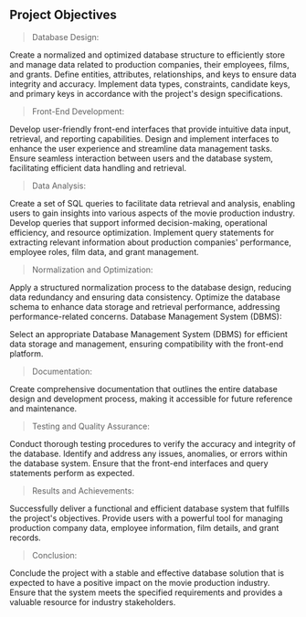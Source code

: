 ## Project Objectives

> Database Design:

Create a normalized and optimized database structure to efficiently store and manage data related to production companies, their employees, films, and grants.
Define entities, attributes, relationships, and keys to ensure data integrity and accuracy.
Implement data types, constraints, candidate keys, and primary keys in accordance with the project's design specifications.


> Front-End Development:

Develop user-friendly front-end interfaces that provide intuitive data input, retrieval, and reporting capabilities.
Design and implement interfaces to enhance the user experience and streamline data management tasks.
Ensure seamless interaction between users and the database system, facilitating efficient data handling and retrieval.


> Data Analysis:

Create a set of SQL queries to facilitate data retrieval and analysis, enabling users to gain insights into various aspects of the movie production industry.
Develop queries that support informed decision-making, operational efficiency, and resource optimization.
Implement query statements for extracting relevant information about production companies' performance, employee roles, film data, and grant management.


> Normalization and Optimization:

Apply a structured normalization process to the database design, reducing data redundancy and ensuring data consistency.
Optimize the database schema to enhance data storage and retrieval performance, addressing performance-related concerns.
Database Management System (DBMS):

Select an appropriate Database Management System (DBMS) for efficient data storage and management, ensuring compatibility with the front-end platform.


> Documentation:

Create comprehensive documentation that outlines the entire database design and development process, making it accessible for future reference and maintenance.


> Testing and Quality Assurance:

Conduct thorough testing procedures to verify the accuracy and integrity of the database.
Identify and address any issues, anomalies, or errors within the database system.
Ensure that the front-end interfaces and query statements perform as expected.


> Results and Achievements:

Successfully deliver a functional and efficient database system that fulfills the project's objectives.
Provide users with a powerful tool for managing production company data, employee information, film details, and grant records.


> Conclusion:

Conclude the project with a stable and effective database solution that is expected to have a positive impact on the movie production industry.
Ensure that the system meets the specified requirements and provides a valuable resource for industry stakeholders.
